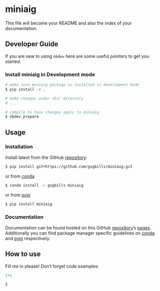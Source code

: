 # miniaig


<!-- WARNING: THIS FILE WAS AUTOGENERATED! DO NOT EDIT! -->

This file will become your README and also the index of your
documentation.

## Developer Guide

If you are new to using `nbdev` here are some useful pointers to get you
started.

### Install miniaig in Development mode

``` sh
# make sure miniaig package is installed in development mode
$ pip install -e .

# make changes under nbs/ directory
# ...

# compile to have changes apply to miniaig
$ nbdev_prepare
```

## Usage

### Installation

Install latest from the GitHub
[repository](https://github.com/gsgbills/miniaig):

``` sh
$ pip install git+https://github.com/gsgbills/miniaig.git
```

or from [conda](https://anaconda.org/gsgbills/miniaig)

``` sh
$ conda install -c gsgbills miniaig
```

or from [pypi](https://pypi.org/project/miniaig/)

``` sh
$ pip install miniaig
```

### Documentation

Documentation can be found hosted on this GitHub
[repository](https://github.com/gsgbills/miniaig)’s
[pages](https://gsgbills.github.io/miniaig/). Additionally you can find
package manager specific guidelines on
[conda](https://anaconda.org/gsgbills/miniaig) and
[pypi](https://pypi.org/project/miniaig/) respectively.

## How to use

Fill me in please! Don’t forget code examples:

``` python
1+1
```

    2
